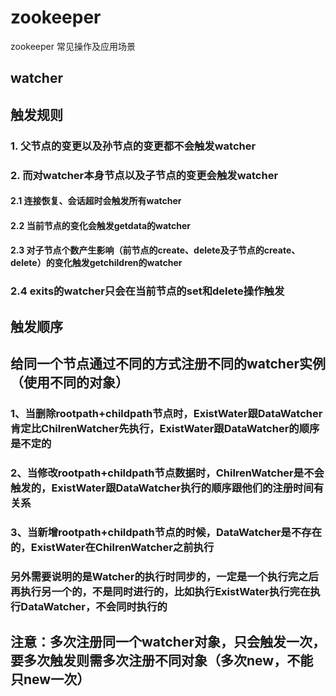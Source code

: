 # zookeeper


zookeeper 常见操作及应用场景

## watcher
## 触发规则
### 1. 父节点的变更以及孙节点的变更都不会触发watcher
### 2. 而对watcher本身节点以及子节点的变更会触发watcher
#### 2.1  连接恢复、会话超时会触发所有watcher
#### 2.2 当前节点的变化会触发getdata的watcher
#### 2.3 对子节点个数产生影响（前节点的create、delete及子节点的create、delete）的变化触发getchildren的watcher
### 2.4 exits的watcher只会在当前节点的set和delete操作触发

## 触发顺序
## 给同一个节点通过不同的方式注册不同的watcher实例（使用不同的对象）
### 1、当删除rootpath+childpath节点时，ExistWater跟DataWatcher肯定比ChilrenWatcher先执行，ExistWater跟DataWatcher的顺序是不定的
### 2、当修改rootpath+childpath节点数据时，ChilrenWatcher是不会触发的，ExistWater跟DataWatcher执行的顺序跟他们的注册时间有关系
### 3、当新增rootpath+childpath节点的时候，DataWatcher是不存在的，ExistWater在ChilrenWatcher之前执行
### 另外需要说明的是Watcher的执行时同步的，一定是一个执行完之后再执行另一个的，不是同时进行的，比如执行ExistWater执行完在执行DataWatcher，不会同时执行的
	
## 注意：多次注册同一个watcher对象，只会触发一次，要多次触发则需多次注册不同对象（多次new，不能只new一次）
		  
